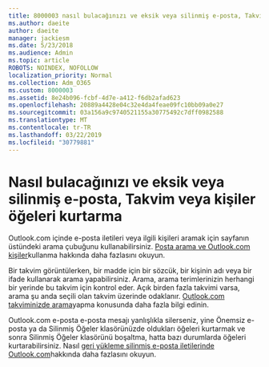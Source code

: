 ```yaml
---
title: 8000003 nasıl bulacağınızı ve eksik veya silinmiş e-posta, Takvim veya kişiler öğeleri kurtarma
ms.author: daeite
author: daeite
manager: jackiesm
ms.date: 5/23/2018
ms.audience: Admin
ms.topic: article
ROBOTS: NOINDEX, NOFOLLOW
localization_priority: Normal
ms.collection: Adm_O365
ms.custom: 8000003
ms.assetid: 8e24b096-fcbf-4d7e-a412-f6db2afad623
ms.openlocfilehash: 20889a4428e04c32e4da4feae09fc10bb09a0e27
ms.sourcegitcommit: 03a156a9c9740521155a30775492c7dff0982588
ms.translationtype: MT
ms.contentlocale: tr-TR
ms.lasthandoff: 03/22/2019
ms.locfileid: "30779881"
---
```

# <a name="how-to-find-and-recover-missing-or-deleted-email-calendar-or-contacts-items"></a>Nasıl bulacağınızı ve eksik veya silinmiş e-posta, Takvim veya kişiler öğeleri kurtarma

Outlook.com içinde e-posta iletileri veya ilgili kişileri aramak için sayfanın üstündeki arama çubuğunu kullanabilirsiniz. [Posta arama ve Outlook.com kişiler](https://support.office.com/article/88108edf-028e-4306-b87e-7400bbb40aa7)kullanma hakkında daha fazlasını okuyun.
  
Bir takvim görüntülerken, bir madde için bir sözcük, bir kişinin adı veya bir ifade kullanarak arama yapabilirsiniz. Arama, arama terimlerinizin herhangi bir yerinde bu takvim için kontrol eder. Açık birden fazla takvimi varsa, arama şu anda seçili olan takvim üzerinde odaklanır. [Outlook.com takviminizde arama](https://support.office.com/article/5bc05289-c84c-4849-95a8-7eac05ed478a)yapma konusunda daha fazla bilgi edinin.
  
Outlook.com e-posta e-posta mesajı yanlışlıkla silerseniz, yine Önemsiz e-posta ya da Silinmiş Öğeler klasörünüzde oldukları öğeleri kurtarmak ve sonra Silinmiş Öğeler klasörünü boşaltma, hatta bazı durumlarda öğeleri kurtarabilirsiniz. Nasıl [geri yükleme silinmiş e-posta iletilerinde Outlook.com](https://support.office.com/article/cf06ab1b-ae0b-418c-a4d9-4e895f83ed50)hakkında daha fazlasını okuyun.
  

